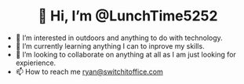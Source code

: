 <h1 align = "center">👋 Hi, I’m @LunchTime5252</h1>
  
- 👀 I’m interested in outdoors and anything to do with technology.
- 🌱 I’m currently learning anything I can to inprove my skills.
- 💞️ I’m looking to collaborate on anything at all as I am just looking for expierience.
- 📫 How to reach me ryan@switchitoffice.com

<!---
LunchTime5252/LunchTime5252 is a ✨ special ✨ repository because its `README.md` (this file) appears on your GitHub profile.
You can click the Preview link to take a look at your changes.
--->
